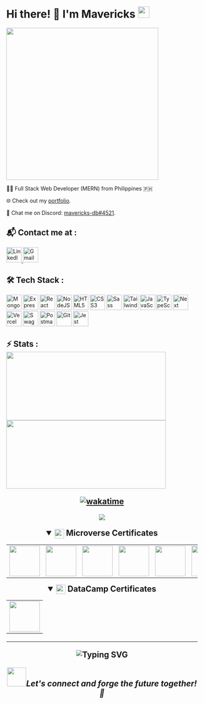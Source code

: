 <h1 align="left">
Hi there! 👋 I'm Mavericks <img src="https://emojis.slackmojis.com/emojis/images/1531849430/4246/blob-sunglasses.gif?1531849430" width="30"/>
</h1>

<img height="auto" src="https://user-images.githubusercontent.com/98527559/175492401-7d16c8fd-da98-4dc4-b8f6-b4993744a063.gif" width="400px" />

👨‍💻 Full Stack Web Developer (MERN) from Philippines 🇵🇭

🌐 Check out my [portfolio](https://mavericksbalitaan.com/).

💬 Chat me on Discord: [mavericks-db#4521](https://discord.com/).

<h2 align="left"> 📬 Contact me at : </h2>

<a href="https://www.linkedin.com/in/mavericks-db/" target="_blank">
  <img height="40" src="https://user-images.githubusercontent.com/98527559/204771804-6acd2e77-8a16-4b2e-b5b2-eafaf7162e5e.svg" alt="LinkedIn">
</a>

<a href="mailto: balitaanmavericks@gmail.com">
  <img height="40" src="https://user-images.githubusercontent.com/98527559/205000931-ac641978-57a6-4013-bff6-63bdce370ee6.svg" alt="Gmail">
</a>

<h2 align ="left">🛠️ Tech Stack : </h2>
<div>
<img height="40" src="https://user-images.githubusercontent.com/98527559/229353430-d653515c-3e03-4a8c-8882-31d9290ac3f4.svg" alt="MongoDB" title="MongoDB" />
<img height="40" src="https://user-images.githubusercontent.com/98527559/229352261-f3e34385-9429-456f-8191-afce299fe890.svg" alt="ExpressJS" title="ExpressJS" />
<img height="40" src="https://user-images.githubusercontent.com/98527559/204773236-c09926b8-6185-42a6-9db8-70f7b832e1e3.svg" alt="React" title="React" />
<img height="40" src="https://user-images.githubusercontent.com/98527559/204772117-ebd18cc8-696c-422a-9749-1e0a8287f855.svg" alt="NodeJS" title="NodeJS" />
<img height="40" src="https://user-images.githubusercontent.com/98527559/204772926-833feca0-4210-4877-a017-6f585680c9b2.svg" alt="HTML5" title="HTML5" />
<img height="40" src="https://user-images.githubusercontent.com/98527559/204772998-d3f1c6f7-a7e7-490d-ba95-68d54f65ac10.svg" alt="CSS3" title="CSS3" />
<img height="40" src="https://user-images.githubusercontent.com/98527559/204773010-76366ec6-d376-4d4e-baec-305157b75b45.svg" alt="Sass" title="Sass" />
<img height="40" src="https://github.com/mavericks-db/capstone03/assets/98527559/ed83741a-2f7c-402f-8f27-27e510983702" alt="TailwindCSS" title="TailwindCSS" />
<img height="40" src="https://user-images.githubusercontent.com/98527559/204772917-e6ac2663-7fe1-49d5-82ca-02e18ce4fe59.svg" alt="JavaScript" title="JavaScript" />
<img height="40" src="https://user-images.githubusercontent.com/98527559/233857629-367f5733-09e3-4c03-9d83-ab2973e2b8ba.svg" alt="TypeScript" title="TypeScript" />
<img height="40" src="https://github.com/mavericks-db/capstone03/assets/98527559/5ee548db-d1ee-4dbf-ad5c-3af5517491f9" alt="Next" title="Next" />
<img height="40" src="https://github.com/mavericks-db/portfolio/assets/98527559/39e3f0fe-f428-40de-8832-ca6b6cfe286f" alt="Vercel" title="Vercel" />
<img height="40" src="https://user-images.githubusercontent.com/98527559/205000293-963516bf-510e-4bb6-b8e8-9a4310cb3e11.svg" alt="Swagger" title="Swagger" />
<img height="40" src="https://github.com/mavericks-db/portfolio/assets/98527559/f5311ef6-8f31-4d8a-af86-eda16b01547d" alt="Postman" title="Postman" />
<img height="40" src="https://user-images.githubusercontent.com/98527559/229353767-a847e9d7-6d18-47aa-933e-bf473e25e8ce.svg" alt="Git" title="Git" />
<img height="40" src="https://user-images.githubusercontent.com/98527559/229353822-7aad0a64-80a9-4446-8893-bcba09f408c8.svg" alt="Jest" title="Jest" />
</div>

<h2 align ="left">⚡ Stats :
<div >
  <img height="180" width="420" src="https://github-readme-stats-eight-theta.vercel.app/api?username=mavericks-db&show_icons=true&theme=default"/>
  <img height="180" width="420" src="https://github-readme-stats.vercel.app/api/top-langs/?username=mavericks-db&show_icons=true&theme=default&layout=compact"/>
</div>

<!-- <h2>Weekly Coding Stats</h2>

<img height="180" width="420" src="https://github-readme-stats.vercel.app/api/wakatime?username=mavericks_db"/> -->

<div align="center">

[![wakatime](https://wakatime.com/badge/user/c2d0d9f8-89e4-48a4-8894-5b95c521ce07.svg)](https://wakatime.com/@c2d0d9f8-89e4-48a4-8894-5b95c521ce07)

![](https://komarev.com/ghpvc/?username=mavericks-db)

</div>

<details open>
  <summary align='center'><a href="https://www.microverse.org/"><img align="center" src="./assets/mv-logo-purple.png" width="25"/></a> Microverse Certificates</summary>
<table align="center">
  <tr>
  <td align="center"><a href="https://www.credential.net/f0f6cb5c-fe82-4c7f-b9d7-88d206ac93e9" target="blank"><img src="./assets/full-stack-badge.png" width="80"></a></td>
  <td align="center"><a href="https://www.credential.net/a7591fb2-f16f-4e2c-8057-782294a5afd3" target="blank"><img src="./assets/technical-mentorship-badge.png" width="80"></a></td>
    <td align="center"><a href="https://www.credential.net/c7621860-3a5c-4502-ab70-45d58ba77e44" target="blank"><img src="./assets/html-css-badge.png" width="80"></a></td>
    <td align="center"><a href="https://www.credential.net/b7dec4e6-1754-4eff-a6ab-076497cdef6a" target="blank"><img src="./assets/javascript-badge.png" width="80"></a></td>
    <td align="center"><a href="https://www.credential.net/837bcd63-e330-4837-b92b-42e256b364c7" target="blank"><img src="./assets/react-redux-badge.png" width="80"></a></td>
    <td align="center"><a href="https://www.credential.net/daabf642-f584-4759-b4dc-cc92128a364f" target="blank"><img src="./assets/ruby-badge.png" width="80"></a></td>
    <td align="center"><a href="https://www.credential.net/0a8d41f2-787b-4146-b54e-2c95aca31d95" target="blank"><img src="./assets/ruby-on-rails-badge.png" width="80"></a></td>
  </tr>
</table>
</details>

<details open>
  <summary align='center'><a href="https://www.datacamp.com/"><img align="center" src="./assets/datacamp-logo.png" width="25"/></a> DataCamp Certificates</summary>
<table align="center">
  <tr>
    <td align="center"><a href="https://www.datacamp.com/statement-of-accomplishment/course/1a731bb2d52db012afbd2b53eef3b9fb7dfbb810" target="blank"><img src="./assets/intro-sql.png" width="80"></a></td>
  </tr>
</table>
</details>

<div align="center">

---

![Typing SVG](https://readme-typing-svg.herokuapp.com?color=6667AB&center=true&vCenter=true&lines=A+%E2%AD%90++on+my+repo+is+appreciated!;Thanks+for+visiting+my+profile+%F0%9F%98%83;Happy+coding!+%F0%9F%9A%80)

<img src="https://media.giphy.com/media/LnQjpWaON8nhr21vNW/giphy.gif" width="50"><em>Let's connect and forge the future together! 🚀 <em>

</div>
